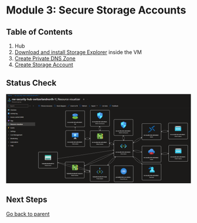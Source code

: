 # Module 3: Secure Storage Accounts

## Table of Contents

1. Hub
1. [Download and install Storage Explorer](../storage_explorer.md) inside the VM
1. [Create Private DNS Zone](./dnsz.md)
1. [Create Storage Account](./st.md)

## Status Check

![Resources](../../../../assets/img/azure/solution/vnets/hub/resources/01.png)

## Next Steps

[Go back to parent](../README.md)
